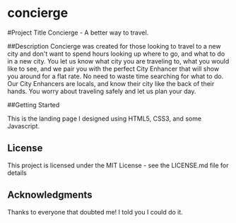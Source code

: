 # concierge

#Project Title
Concierge - A better way to travel. 

##Description
Concierge was created for those looking to travel to a new city and don't want to spend hours looking up where to go, and what to do in a new city. You let us know what city you are traveling to, what you would like to see, and we pair you with the perfect City Enhancer that will show you around for a flat rate. No need to waste time searching for what to do. Our City Enhancers are locals, and know their city like the back of their hands. You worry about traveling safely and let us plan your day. 

##Getting Started

This is the landing page I designed using HTML5, CSS3, and some Javascript. 

## License

This project is licensed under the MIT License - see the LICENSE.md file for details

## Acknowledgments

Thanks to everyone that doubted me! I told you I could do it. 
